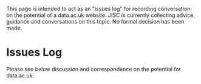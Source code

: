 This page is intended to act as an "issues log" for recording conversation on the potential of a data.ac.uk website.  JISC is currently collecting advice, guidance and conversations on this topic.  No formal decision has been made.

# Issues Log #
Please see below discussion and correspondance on the potential for data.ac.uk: